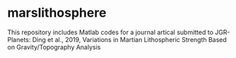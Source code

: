 # marslithosphere
This repository includes Matlab codes for a journal artical submitted to JGR-Planets: Ding et al., 2019, Variations in Martian Lithospheric Strength Based on Gravity/Topography Analysis
